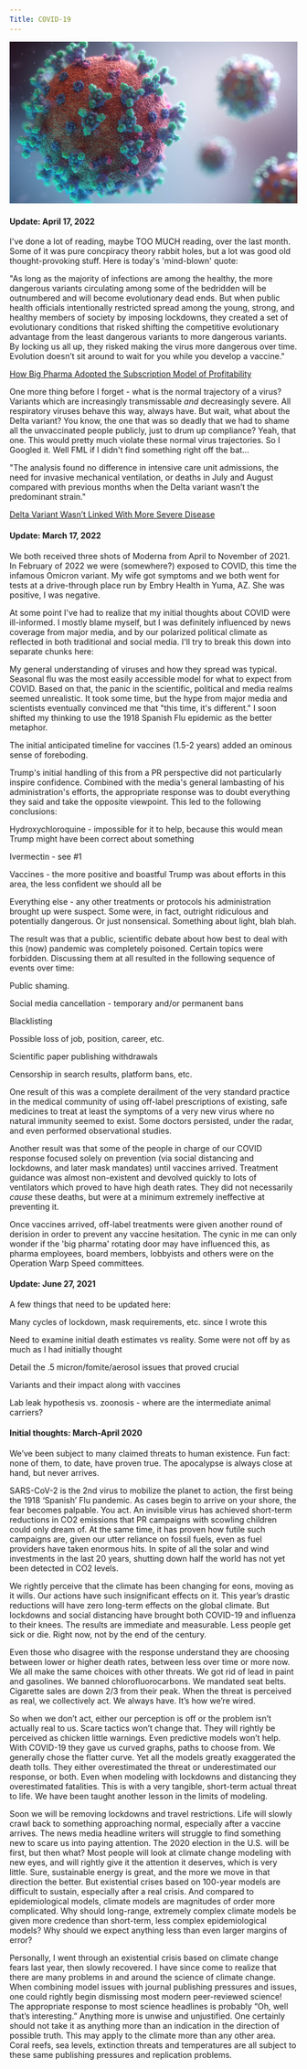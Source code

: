 ```yaml
---
Title: COVID-19
---
```


![](../img/covid-19.jpeg)

#### Update: April 17, 2022

I've done a lot of reading, maybe TOO MUCH reading, over the last month. Some of it was pure concpiracy theory rabbit holes, but a lot was good old thought-provoking stuff. Here is today's 'mind-blown' quote:

"As long as the majority of infections are among the healthy, the more dangerous variants circulating among some of the bedridden will be outnumbered and will become evolutionary dead ends. But when public health officials intentionally restricted spread among the young, strong, and healthy members of society by imposing lockdowns, they created a set of evolutionary conditions that risked shifting the competitive evolutionary advantage from the least dangerous variants to more dangerous variants. By locking us all up, they risked making the virus more dangerous over time. Evolution doesn’t sit around to wait for you while you develop a vaccine."

[How Big Pharma Adopted the Subscription Model of Profitability](https://brownstone.org/articles/your-booster-life-how-big-pharma-adopted-the-subscription-model-of-profitability/)

One more thing before I forget - what is the normal trajectory of a virus? Variants which are increasingly transmissable *and* decreasingly severe. All respiratory viruses behave this way, always have. But wait, what about the Delta variant? You know, the one that was so deadly that we had to shame all the unvaccinated people publicly, just to drum up compliance? Yeah, that one. This would pretty much violate these normal virus trajectories. So I Googled it. Well FML if I didn't find something right off the bat...

"The analysis found no difference in intensive care unit admissions, the need for invasive mechanical ventilation, or deaths in July and August compared with previous months when the Delta variant wasn’t the predominant strain."

[Delta Variant Wasn’t Linked With More Severe Disease](https://jamanetwork.com/journals/jama/article-abstract/2787105)

#### Update: March 17, 2022

We both received three shots of Moderna from April to November of 2021. In February of 2022 we were (somewhere?) exposed to COVID, this time the infamous Omicron variant. My wife got symptoms and we both went for tests at a drive-through place run by Embry Health in Yuma, AZ. She was positive, I was negative.

At some point I've had to realize that my initial thoughts about COVID were ill-informed. I mostly blame myself, but I was definitely influenced by news coverage from major media, and by our polarized political climate as reflected in both traditional and social media. I'll try to break this down into separate chunks here:

My general understanding of viruses and how they spread was typical. Seasonal flu was the most easily accessible model for what to expect from COVID.  Based on that, the panic in the scientific, political and media realms seemed unrealistic. It took some time, but the hype from major media and scientists eventually convinced me that "this time, it's different." I soon shifted my thinking to use the 1918 Spanish Flu epidemic as the better metaphor.

The initial anticipated timeline for vaccines (1.5-2 years) added an ominous sense of foreboding.

Trump's initial handling of this from a PR perspective did not particularly inspire confidence. Combined with the media's general lambasting of his administration's efforts, the appropriate response was to doubt everything they said and take the opposite viewpoint. This led to the following conclusions:

Hydroxychloroquine - impossible for it to help, because this would mean Trump might have been correct about something

Ivermectin - see #1

Vaccines - the more positive and boastful Trump was about efforts in this area, the less confident we should all be

Everything else - any other treatments or protocols his administration brought up were suspect. Some were, in fact, outright ridiculous and potentially dangerous. Or just nonsensical. Something about light, blah blah. 

The result was that a public, scientific debate about how best to deal with this (now) pandemic was completely poisoned. Certain topics were forbidden. Discussing them at all resulted in the following sequence of events over time:

Public shaming.

Social media cancellation - temporary and/or permanent bans

Blacklisting

Possible loss of job, position, career, etc.

Scientific paper publishing withdrawals

Censorship in search results, platform bans, etc.

One result of this was a complete derailment of the very standard practice in the medical community of using off-label prescriptions of existing, safe medicines to treat at least the symptoms of a very new virus where no natural immunity seemed to exist. Some doctors persisted, under the radar, and even performed observational studies. 

Another result was that some of the people in charge of our COVID response focused solely on prevention (via social distancing and lockdowns, and later mask mandates) until vaccines arrived. Treatment guidance was almost non-existent and devolved quickly to lots of ventilators which proved to have high death rates. They did not necessarily *cause* these deaths, but were at a minimum extremely ineffective at preventing it.

Once vaccines arrived, off-label treatments were given another round of derision in order to prevent any vaccine hesitation. The cynic in me can only wonder if the 'big pharma' rotating door may have influenced this, as pharma employees, board members, lobbyists and others were on the Operation Warp Speed committees.

#### Update: June 27, 2021

A few things that need to be updated here:

Many cycles of lockdown, mask requirements, etc. since I wrote this

Need to examine initial death estimates vs reality. Some were not off by as much as I had initially thought

Detail the .5 micron/fomite/aerosol issues that proved crucial

Variants and their impact along with vaccines

Lab leak hypothesis vs. zoonosis - where are the intermediate animal carriers?

#### Initial thoughts: March-April 2020

We’ve been subject to many claimed threats to human existence. Fun fact: none of them, to date, have proven true. The apocalypse is always close at hand, but never arrives.

SARS-CoV-2 is the 2nd virus to mobilize the planet to action, the first being the 1918 ‘Spanish’ Flu pandemic. As cases begin to arrive on your shore, the fear becomes palpable. You act. An invisible virus has achieved short-term reductions in CO2 emissions that PR campaigns with scowling children could only dream of. At the same time, it has proven how futile such campaigns are, given our utter reliance on fossil fuels, even as fuel providers have taken enormous hits. In spite of all the solar and wind investments in the last 20 years, shutting down half the world has not yet been detected in CO2 levels.

We rightly perceive that the climate has been changing for eons, moving as it wills. Our actions have such insignificant effects on it. This year’s drastic reductions will have zero long-term effects on the global climate. But lockdowns and social distancing have brought both COVID-19 and influenza to their knees. The results are immediate and measurable. Less people get sick or die. Right now, not by the end of the century.

Even those who disagree with the response understand they are choosing between lower or higher death rates, between less over time or more now. We all make the same choices with other threats. We got rid of lead in paint and gasolines. We banned chlorofluorocarbons. We mandated seat belts. Cigarette sales are down 2/3 from their peak. When the threat is perceived as real, we collectively act. We always have. It’s how we’re wired.

So when we don’t act, either our perception is off or the problem isn’t actually real to us. Scare tactics won’t change that. They will rightly be perceived as chicken little warnings. Even predictive models won’t help. With COVID-19 they gave us curved graphs, paths to choose from. We generally chose the flatter curve. Yet all the models greatly exaggerated the death tolls. They either overestimated the threat or underestimated our response, or both. Even when modeling with lockdowns and distancing they overestimated fatalities. This is with a very tangible, short-term actual threat to life. We have been taught another lesson in the limits of modeling.

Soon we will be removing lockdowns and travel restrictions. Life will slowly crawl back to something approaching normal, especially after a vaccine arrives. The news media headline writers will struggle to find something new to scare us into paying attention. The 2020 election in the U.S. will be first, but then what? Most people will look at climate change modeling with new eyes, and will rightly give it the attention it deserves, which is very little. Sure, sustainable energy is great, and the more we move in that direction the better. But existential crises based on 100-year models are difficult to sustain, especially after a real crisis. And compared to epidemiological models, climate models are magnitudes of order more complicated. Why should long-range, extremely complex climate models be given more credence than short-term, less complex epidemiological models? Why should we expect anything less than even larger margins of error?

Personally, I went through an existential crisis based on climate change fears last year, then slowly recovered. I have since come to realize that there are many problems in and around the science of climate change. When combining model issues with journal publishing pressures and issues, one could rightly begin dismissing most modern peer-reviewed science! The appropriate response to most science headlines is probably “Oh, well that’s interesting.” Anything more is unwise and unjustified. One certainly should not take it as anything more than an indication in the direction of possible truth. This may apply to the climate more than any other area. Coral reefs, sea levels, extinction threats and temperatures are all subject to these same publishing pressures and replication problems.